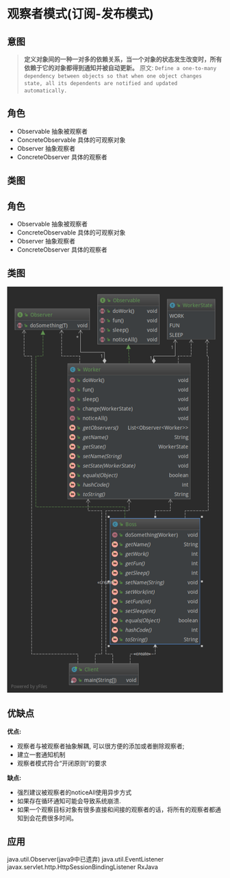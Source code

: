 # 观察者模式(订阅-发布模式)

## 意图

> **定义对象间的一种一对多的依赖关系，当一个对象的状态发生改变时，所有依赖于它的对象都得到通知并被自动更新。** 原文: 
`Define a one-to-many dependency between objects so that when one object changes state, all its dependents are notified and updated automatically.`

## 角色

* Observable 抽象被观察者
* ConcreteObservable 具体的可观察对象
* Observer 抽象观察者
* ConcreteObserver 具体的观察者

## 类图

## 角色

* Observable 抽象被观察者
* ConcreteObservable 具体的可观察对象
* Observer 抽象观察者
* ConcreteObserver 具体的观察者

## 类图

![](image/observer.png)


## 优缺点

**优点:**
* 观察者与被观察者抽象解耦, 可以很方便的添加或者删除观察者;
* 建立一套通知机制
* 观察者模式符合“开闭原则”的要求

**缺点:**
* 强烈建议被观察者的noticeAll使用异步方式
* 如果存在循环通知可能会导致系统崩溃.
* 如果一个观察目标对象有很多直接和间接的观察者的话，将所有的观察者都通知到会花费很多时间。
   

## 应用

java.util.Observer(java9中已遗弃)
java.util.EventListener
javax.servlet.http.HttpSessionBindingListener
RxJava
